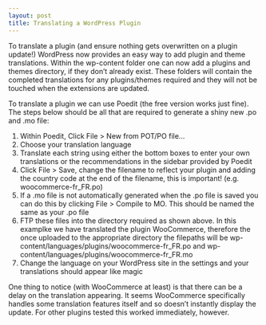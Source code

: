 ```yaml
---
layout: post
title: Translating a WordPress Plugin
---
```


To translate a plugin (and ensure nothing gets overwritten on a plugin update!) WordPress now provides an easy way to add plugin and theme translations. Within the wp-content folder one can now add a plugins and themes directory, if they don’t already exist. These folders will contain the completed translations for any plugins/themes required and they will not be touched when the extensions are updated.

To translate a plugin we can use Poedit (the free version works just fine). The steps below should be all that are required to generate a shiny new .po and .mo file:

1. Within Poedit, Click File > New from POT/PO file…
2. Choose your translation language
3. Translate each string using either the bottom boxes to enter your own translations or the recommendations in the sidebar provided by Poedit
4. Click File > Save, change the filename to reflect your plugin and adding the country code at the end of the filename, this is important! (e.g. woocommerce-fr_FR.po)
5. If a .mo file is not automatically generated when the .po file is saved you can do this by clicking File > Compile to MO. This should be named the same as your .po file
6. FTP these files into the directory required as shown above. In this examplke we have translated the plugin WooCommerce, therefore the once uploaded to the appropriate directory the filepaths will be wp-content/languages/plugins/woocommerce-fr_FR.po and wp-content/languages/plugins/woocommerce-fr_FR.mo
7. Change the language on your WordPress site in the settings and your translations should appear like magic

One thing to notice (with WooCommerce at least) is that there can be a delay on the translation appearing. It seems WooCommerce specifically handles some translation features itself and so doesn’t instantly display the update. For other plugins tested this worked immediately, however.